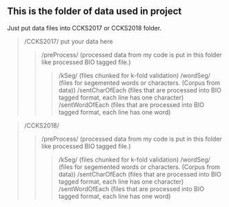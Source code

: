 ## This is the folder of data used in project

Just put data files into CCKS2017 or CCKS2018 folder.

>  /CCKS2017/ put your data here
> > /preProcess/        (processed data from my code is put in this folder like processed BIO tagged file.)
> > > /kSeg/            (files chunked for k-fold validation)
> > > /wordSeg/         (files for segemented words or characters. (Corpus from data))
> > > /sentCharOfEach   (files that are processed into BIO tagged format, each line has one character)
> > > /sentWordOfEach   (files that are processed into BIO tagged format, each line has one word)

> /CCKS2018/
> > /preProcess/        (processed data from my code is put in this folder like processed BIO tagged file.)
> > > /kSeg/            (files chunked for k-fold validation)
> > > /wordSeg/         (files for segemented words or characters. (Corpus from data))
> > > /sentCharOfEach   (files that are processed into BIO tagged format, each line has one character)
> > > /sentWordOfEach   (files that are processed into BIO tagged format, each line has one word)

